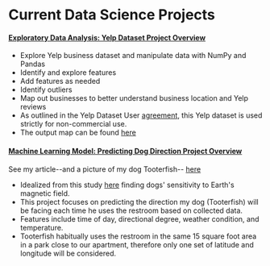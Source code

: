 # Current Data Science Projects

#### [Exploratory Data Analysis: Yelp Dataset Project Overview](https://github.com/dgonzales8096/Dennis_Gonzales_Project_Portfolio/blob/main/Yelp%20EDA%20Project.ipynb)

- Explore Yelp business dataset and manipulate data with NumPy and Pandas
- Identify and explore features 
- Add features as needed
- Identify outliers
- Map out businesses to better understand business location and Yelp reviews
- As outlined in the Yelp Dataset User [agreement](https://github.com/dgonzales8096/Dennis_Gonzales_Project_Portfolio/blob/main/Yelp_Dataset_User_Agreement.pdf), this Yelp dataset is used strictly for non-commercial use.
- The output map can be found [here](https://dgonzales8096.github.io/Dennis_Gonzales_Project_html_files/Yelp_biz_map.html)


#### [Machine Learning Model: Predicting Dog Direction Project Overview](https://github.com/dgonzales8096/Dennis_Gonzales_Project_Portfolio/blob/7a919e39232d17e6a119bf33f69496b35e81cbda/Tooterfish_PooPee.ipynb)
See my article--and a picture of my dog Tooterfish-- [here](https://www.linkedin.com/pulse/using-machine-learning-predict-direction-my-dog-does-his-gonzales/?trackingId=y6rPKr5GgtO%2FgMS2tuY%2Fzg%3D%3D)

- Idealized from this study [here](https://frontiersinzoology.biomedcentral.com/track/pdf/10.1186/1742-9994-10-80.pdf) finding dogs' sensitivity to Earth's magnetic field.
- This project focuses on predicting the direction my dog (Tooterfish) will be facing each time he uses the restroom based on collected data.
- Features include time of day, directional degree, weather condition, and temperature.
- Tooterfish habitually uses the restroom in the same 15 square foot area in a park close to our apartment, therefore only one set of latitude and longitude will be considered.
